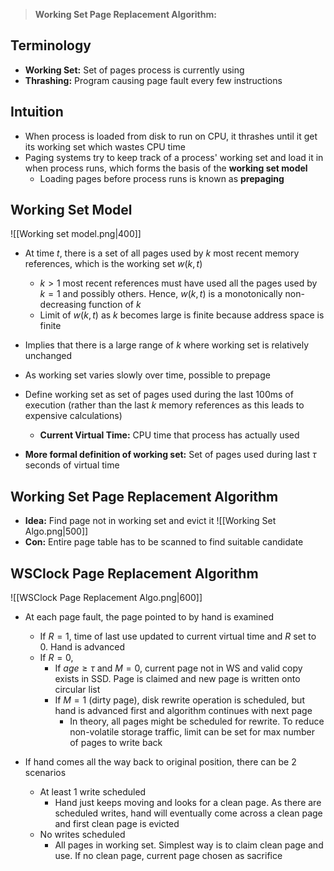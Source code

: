 > **Working Set Page Replacement Algorithm:** 

## Terminology
- **Working Set:** Set of pages process is currently using
- **Thrashing:** Program causing page fault every few instructions

## Intuition
- When process is loaded from disk to run on CPU, it thrashes until it get its working set which wastes CPU time
- Paging systems try to keep track of a process' working set and load it in when process runs, which forms the basis of the **working set model**
	- Loading pages before process runs is known as **prepaging**
## Working Set Model
![[Working set model.png|400]]
- At time $t$, there is a set of all pages used by $k$ most recent memory references, which is the working set $w(k,t)$
	- $k>1$ most recent references must have used all the pages used by $k=1$ and possibly others. Hence, $w(k,t)$ is a monotonically non-decreasing function of $k$
	- Limit of $w(k,t)$ as $k$ becomes large is finite because address space is finite
- Implies that there is a large range of $k$ where working set is relatively unchanged
- As working set varies slowly over time, possible to prepage

- Define working set as set of pages used during the last 100ms of execution (rather than the last $k$ memory references as this leads to expensive calculations)
	- **Current Virtual Time:** CPU time that process has actually used
- **More formal definition of working set:** Set of pages used during last $\tau$ seconds of virtual time 

## Working Set Page Replacement Algorithm
- **Idea:** Find page not in working set and evict it
![[Working Set Algo.png|500]]
- **Con:** Entire page table has to be scanned to find suitable candidate

## WSClock Page Replacement Algorithm
![[WSClock Page Replacement Algo.png|600]]
- At each page fault, the page pointed to by hand is examined
	- If $R = 1$, time of last use updated to current virtual time and $R$ set to 0. Hand is advanced
	- If $R = 0$, 
		- If $age \geq \tau$ and $M=0$, current page not in WS and valid copy exists in SSD. Page is claimed and new page is written onto circular list
		- If $M=1$ (dirty page), disk rewrite operation is scheduled, but hand is advanced first and algorithm continues with next page
			- In theory, all pages might be scheduled for rewrite. To reduce non-volatile storage traffic, limit can be set for max number of pages to write back

- If hand comes all the way back to original position, there can be 2 scenarios
	- At least 1 write scheduled
		- Hand just keeps moving and looks for a clean page. As there are scheduled writes, hand will eventually come across a clean page and first clean page is evicted
	- No writes scheduled
		- All pages in working set. Simplest way is to claim clean page and use. If no clean page, current page chosen as sacrifice